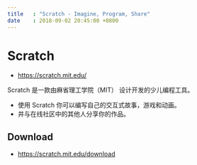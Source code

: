 ```yaml
---
title   : "Scratch - Imagine, Program, Share"
date    : 2018-09-02 20:45:00 +0800
---
```


Scratch
=======

- <https://scratch.mit.edu/>

Scratch 是一款由麻省理工学院（MIT） 设计开发的少儿编程工具。

- 使用 Scratch 你可以编写自己的交互式故事，游戏和动画。
- 并与在线社区中的其他人分享你的作品。

## Download

- <https://scratch.mit.edu/download>
